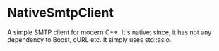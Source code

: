 # NativeSmtpClient
A simple SMTP client for modern C++. It's native; since, it has not any dependency to Boost, cURL etc. It simply uses std::asio.
